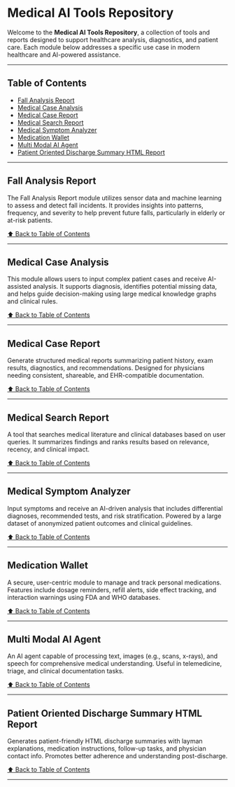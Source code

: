 # Medical AI Tools Repository

Welcome to the **Medical AI Tools Repository**, a collection of tools and reports designed to support healthcare analysis, diagnostics, and patient care. Each module below addresses a specific use case in modern healthcare and AI-powered assistance.

---

## Table of Contents

- [Fall Analysis Report](#fall-analysis-report)
- [Medical Case Analysis](#medical-case-analysis)
- [Medical Case Report](#medical-case-report)
- [Medical Search Report](#medical-search-report)
- [Medical Symptom Analyzer](#medical-symptom-analyzer)
- [Medication Wallet](#medication-wallet)
- [Multi Modal AI Agent](#multi-modal-ai-agent)
- [Patient Oriented Discharge Summary HTML Report](#patient-oriented-discharge-summary-html-report)

---

## Fall Analysis Report

The Fall Analysis Report module utilizes sensor data and machine learning to assess and detect fall incidents. It provides insights into patterns, frequency, and severity to help prevent future falls, particularly in elderly or at-risk patients.

[⬆ Back to Table of Contents](#table-of-contents)

---

## Medical Case Analysis

This module allows users to input complex patient cases and receive AI-assisted analysis. It supports diagnosis, identifies potential missing data, and helps guide decision-making using large medical knowledge graphs and clinical rules.

[⬆ Back to Table of Contents](#table-of-contents)

---

## Medical Case Report

Generate structured medical reports summarizing patient history, exam results, diagnostics, and recommendations. Designed for physicians needing consistent, shareable, and EHR-compatible documentation.

[⬆ Back to Table of Contents](#table-of-contents)

---

## Medical Search Report

A tool that searches medical literature and clinical databases based on user queries. It summarizes findings and ranks results based on relevance, recency, and clinical impact.

[⬆ Back to Table of Contents](#table-of-contents)

---

## Medical Symptom Analyzer

Input symptoms and receive an AI-driven analysis that includes differential diagnoses, recommended tests, and risk stratification. Powered by a large dataset of anonymized patient outcomes and clinical guidelines.

[⬆ Back to Table of Contents](#table-of-contents)

---

## Medication Wallet

A secure, user-centric module to manage and track personal medications. Features include dosage reminders, refill alerts, side effect tracking, and interaction warnings using FDA and WHO databases.

[⬆ Back to Table of Contents](#table-of-contents)

---

## Multi Modal AI Agent

An AI agent capable of processing text, images (e.g., scans, x-rays), and speech for comprehensive medical understanding. Useful in telemedicine, triage, and clinical documentation tasks.

[⬆ Back to Table of Contents](#table-of-contents)

---

## Patient Oriented Discharge Summary HTML Report

Generates patient-friendly HTML discharge summaries with layman explanations, medication instructions, follow-up tasks, and physician contact info. Promotes better adherence and understanding post-discharge.

[⬆ Back to Table of Contents](#table-of-contents)

---
